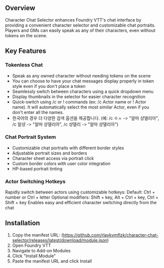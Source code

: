 ## Overview
Character Chat Selector enhances Foundry VTT's chat interface by providing a convenient character selector and customizable chat portraits. Players and GMs can easily speak as any of their characters, even without tokens on the scene.

## Key Features

### Tokenless Chat
- Speak as any owned character without needing tokens on the scene
- You can choose to have your chat messages display properly in token style even if you don't place a token  
- Seamlessly switch between characters using a quick dropdown menu
- Display thumbnails in the selector for easier character recognition
- Quick-switch using /c or ! commands (ex: /c Actor name or ! Actor name). It will automatically select the most similar Actor, even if you don't enter all the names.
- 한국어의 경우 더 다양한 검색 옵션을 제공합니다. (예: /c ㅇㅅ -> "알마 샹델리아", /c 알샹 -> "알마 샹델리아", /c 샹델리 -> "알마 샹델리아")

### Chat Portrait System
- Customizable chat portraits with different border styles
- Adjustable portrait sizes and borders
- Character sheet access via portrait click
- Custom border colors with user color integration
- HP-based portrait tinting

### Actor Switching Hotkeys
Rapidly switch between actors using customizable hotkeys:
Default: Ctrl + number or Ctrl + letter
Optional modifiers: Shift + key, Alt + Ctrl + key, Ctrl + Shift + key
Enables easy and efficient character switching directly from the chat

## Installation
1. Copy the manifest URL: (https://github.com/rlavkvmflzk/character-chat-selector/releases/latest/download/module.json)
2. Open Foundry VTT
3. Navigate to Add-on Modules
4. Click "Install Module"
5. Paste the manifest URL and click Install
